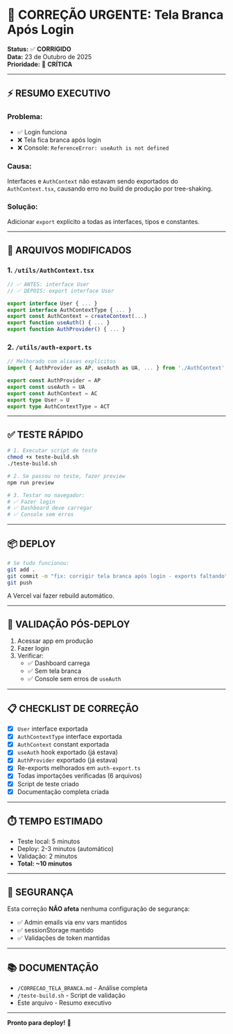 # 🚨 CORREÇÃO URGENTE: Tela Branca Após Login

**Status:** ✅ **CORRIGIDO**  
**Data:** 23 de Outubro de 2025  
**Prioridade:** 🔴 **CRÍTICA**

---

## ⚡ **RESUMO EXECUTIVO**

### **Problema:**
- ✅ Login funciona
- ❌ Tela fica branca após login
- ❌ Console: `ReferenceError: useAuth is not defined`

### **Causa:**
Interfaces e `AuthContext` não estavam sendo exportados do `AuthContext.tsx`, causando erro no build de produção por tree-shaking.

### **Solução:**
Adicionar `export` explícito a todas as interfaces, tipos e constantes.

---

## 🔧 **ARQUIVOS MODIFICADOS**

### **1. `/utils/AuthContext.tsx`**
```typescript
// ✅ ANTES: interface User
// ✅ DEPOIS: export interface User

export interface User { ... }
export interface AuthContextType { ... }
export const AuthContext = createContext(...)
export function useAuth() { ... }
export function AuthProvider() { ... }
```

### **2. `/utils/auth-export.ts`**
```typescript
// Melhorado com aliases explícitos
import { AuthProvider as AP, useAuth as UA, ... } from './AuthContext'

export const AuthProvider = AP
export const useAuth = UA
export const AuthContext = AC
export type User = U
export type AuthContextType = ACT
```

---

## ✅ **TESTE RÁPIDO**

```bash
# 1. Executar script de teste
chmod +x teste-build.sh
./teste-build.sh

# 2. Se passou no teste, fazer preview
npm run preview

# 3. Testar no navegador:
# ✅ Fazer login
# ✅ Dashboard deve carregar
# ✅ Console sem erros
```

---

## 📦 **DEPLOY**

```bash
# Se tudo funcionou:
git add .
git commit -m "fix: corrigir tela branca após login - exports faltando"
git push
```

A Vercel vai fazer rebuild automático.

---

## 🎯 **VALIDAÇÃO PÓS-DEPLOY**

1. Acessar app em produção
2. Fazer login
3. Verificar:
   - ✅ Dashboard carrega
   - ✅ Sem tela branca
   - ✅ Console sem erros de `useAuth`

---

## 📋 **CHECKLIST DE CORREÇÃO**

- [x] `User` interface exportada
- [x] `AuthContextType` interface exportada
- [x] `AuthContext` constant exportada
- [x] `useAuth` hook exportado (já estava)
- [x] `AuthProvider` exportado (já estava)
- [x] Re-exports melhorados em `auth-export.ts`
- [x] Todas importações verificadas (6 arquivos)
- [x] Script de teste criado
- [x] Documentação completa criada

---

## ⏱️ **TEMPO ESTIMADO**

- Teste local: 5 minutos
- Deploy: 2-3 minutos (automático)
- Validação: 2 minutos
- **Total: ~10 minutos**

---

## 🔐 **SEGURANÇA**

Esta correção **NÃO afeta** nenhuma configuração de segurança:
- ✅ Admin emails via env vars mantidos
- ✅ sessionStorage mantido
- ✅ Validações de token mantidas

---

## 📚 **DOCUMENTAÇÃO**

- `/CORRECAO_TELA_BRANCA.md` - Análise completa
- `/teste-build.sh` - Script de validação
- Este arquivo - Resumo executivo

---

**Pronto para deploy!** 🚀
